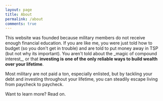```yaml
---
layout: page
title: About 
permalink: /about
comments: true
---
```


<div class="row justify-content-between">
<div class="col-md-8 pr-5">

<p>This website was founded because military members do not receive enough financial education.  If you are like me, you were just told how to budget (so you don't get in trouble) and are told to put money away in TSP (but not why its important).  You aren't told about the _magic of compound interest_, or that <b>investing is one of the only reliable ways to build wealth over your lifetime</b>.</p>

<p>Most military are not paid a ton, especially enlisted, but by tackling your debt and investing throughout your lifetime, you can steadily escape living from paycheck to paycheck.</p>
  
<p>Want to learn more?  Read on.</p>

</div>
</div>

